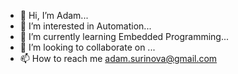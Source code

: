 - 👋 Hi, I’m Adam...
- 👀 I’m interested in Automation...
- 🌱 I’m currently learning Embedded Programming...
- 💞️ I’m looking to collaborate on ...
- 📫 How to reach me adam.surinova@gmail.com

<!---
adamsurinova/adamsurinova is a ✨ special ✨ repository because its `README.md` (this file) appears on your GitHub profile.
You can click the Preview link to take a look at your changes.
--->
